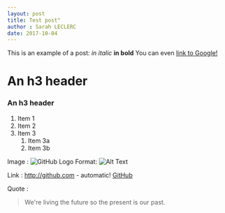 ```yaml
---
layout: post
title: Test post"
author : Sarah LECLERC
date: 2017-10-04
---
```


This is an example of a post:
*in italic*
**in bold**
You can even [link to Google!](http://google.com)

# An h3 header #
### An h3 header ###

1. Item 1
1. Item 2
1. Item 3
   1. Item 3a
   1. Item 3b
 
Image :
![GitHub Logo](/images/logo.png)
Format: ![Alt Text](url)

Link :
http://github.com - automatic!
[GitHub](http://github.com)

Quote :
> We're living the future so
> the present is our past.


